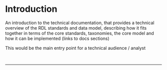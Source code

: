 # Introduction

An introduction to the technical documentation, that provides a technical overview of the RDL standards and data model, describing how it fits together in terms of the core standards, taxonomies, the core model and how it can be implemented (links to docs sections)

This would be the main entry point for a technical audience / analyst


<br><hr>